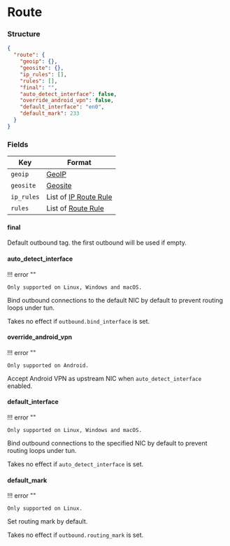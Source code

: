 # Route

### Structure

```json
{
  "route": {
    "geoip": {},
    "geosite": {},
    "ip_rules": [],
    "rules": [],
    "final": "",
    "auto_detect_interface": false,
    "override_android_vpn": false,
    "default_interface": "en0",
    "default_mark": 233
  }
}
```

### Fields

| Key        | Format                             |
|------------|------------------------------------|
| `geoip`    | [GeoIP](./geoip)                   |
| `geosite`  | [Geosite](./geosite)               |
| `ip_rules` | List of [IP Route Rule](./ip-rule) |
| `rules`    | List of [Route Rule](./rule)       |

#### final

Default outbound tag. the first outbound will be used if empty.

#### auto_detect_interface

!!! error ""

    Only supported on Linux, Windows and macOS.

Bind outbound connections to the default NIC by default to prevent routing loops under tun.

Takes no effect if `outbound.bind_interface` is set.

#### override_android_vpn

!!! error ""

    Only supported on Android.

Accept Android VPN as upstream NIC when `auto_detect_interface` enabled.

#### default_interface

!!! error ""

    Only supported on Linux, Windows and macOS.

Bind outbound connections to the specified NIC by default to prevent routing loops under tun.

Takes no effect if `auto_detect_interface` is set.

#### default_mark

!!! error ""

    Only supported on Linux.

Set routing mark by default.

Takes no effect if `outbound.routing_mark` is set.